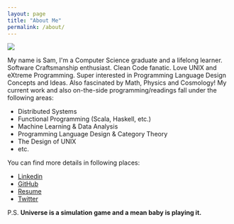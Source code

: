 ```yaml
---
layout: page
title: "About Me"
permalink: /about/
---
```


<img style="float:center" src="https://dl.dropboxusercontent.com/u/100502983/funny_pic.jpg" />


My name is Sam, I'm a Computer Science graduate and a lifelong learner. Software Craftsmanship enthusiast. Clean Code fanatic. Love UNIX and eXtreme Programming. Super interested in Programming Language Design Concepts and Ideas. Also fascinated by Math, Physics and Cosmology! My current work and also on-the-side programming/readings fall under the following areas:

  - Distributed Systems
  - Functional Programming (Scala, Haskell, etc.)
  - Machine Learning & Data Analysis
  - Programming Language Design & Category Theory
  - The Design of UNIX
  - etc.

You can find more details in following places:

  - [Linkedin](https://linkedin.com/in/samserpoosh)
  - [GitHub](https://github.com/Sam-Serpoosh)
  - [Resume](https://dl.dropboxusercontent.com/u/100502983/sam_serpoosh_resume_2016.pdf)
  - [Twitter](https://twitter.com/sam2code)

P.S. **Universe is a simulation game and a mean baby is playing it.**
